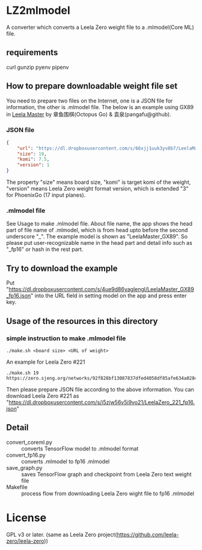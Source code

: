 # LZ2mlmodel
A converter which converts a Leela Zero weight file to a .mlmodel(Core ML) file.

## requirements
curl
gunzip
pyenv
pipenv

## How to prepare downloadable weight file set
You need to prepare two files on the Internet, one is a JSON file for information, the other is .mlmodel file.
The below is an example using GX89 in [Leela Master](https://github.com/pangafu/LeelaMasterWeight) by 章鱼围棋(Octopus Go) & 袁泉(pangafu@github).

### JSON file
```json:LeelaMaster_GX89_fp16.json
{
    "url": "https://dl.dropboxusercontent.com/s/66xjj1uuk3yv8b7/LeelaMaster_GX89_fp16.mlmodel",
    "size": 19,
    "komi": 7.5,
    "version": 1
}
```
The property "size" means board size, "komi" is target komi of the weight, "version" means Leela Zero weight format version, which is extended "3" for PhoenixGo (17 input planes).

### .mlmodel file
See Usage to make .mlmodel file.
About file name, the app shows the head part of file name of .mlmodel, which is from head upto before the second underscore "_". The example model is shown as "LeelaMaster_GX89".
So please put user-recognizable name in the head part and detail info such as "_fp16" or hash in the rest part.

## Try to download the example
Put "https://dl.dropboxusercontent.com/s/4ue9d86yaglengl/LeelaMaster_GX89_fp16.json" into the URL field in setting model on the app and press enter key.

## Usage of the resources in this directory
### simple instruction to make .mlmodel file
```
./make.sh <board size> <URL of weight>
```
An example for Leela Zero #221
```
./make.sh 19 https://zero.sjeng.org/networks/92f828bf13087837dfed4058df85afe634a028492e29418cbff41ab47023d42e.gz
```

Then please prepare JSON file according to the above information.
You can download Leela Zero #221 as "https://dl.dropboxusercontent.com/s/i5zjw56v5i9vo21/LeelaZero_221_fp16.json"

## Detail
<dl>
<dt>convert_coreml.py</dt>
<dd>converts TensorFlow model to .mlmodel format</dd>
<dt>convert_fp16.py</dt>
<dd>converts .mlmodel to fp16 .mlmodel</dd>
<dt>save_graph.py</dt>
<dd>saves TensorFlow graph and checkpoint from Leela Zero text weight file</dd>
<dt>Makefile</dt>
<dd>process flow from downloading Leela Zero wight file to fp16 .mlmodel</dd>
</dl>

# License
GPL v3 or later. (same as Leela Zero project(https://github.com/leela-zero/leela-zero))